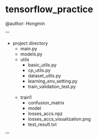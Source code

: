 # tensorflow_practice<br>

@author: Hongmin<br>


'''<br>
- project directory <br>
    - main.py<br>
    - models.py<br>
    - utils<br>
        - basic_utils.py<br>
        - cp_utils.py<br>
        - dataset_utils.py<br>
        - learning_env_setting.py<br>
        - train_validation_test.py<br><br>  
    - train1<br>
        - confusion_matrix<br>
        - model<br>
        - losses_accs.npz<br>
        - losses_accs_visualization.png<br>
        - test_result.txt<br>  

'''
